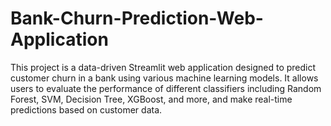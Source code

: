 # Bank-Churn-Prediction-Web-Application
This project is a data-driven Streamlit web application designed to predict customer churn in a bank using various machine learning models. It allows users to evaluate the performance of different classifiers including Random Forest, SVM, Decision Tree, XGBoost, and more, and make real-time predictions based on customer data.
